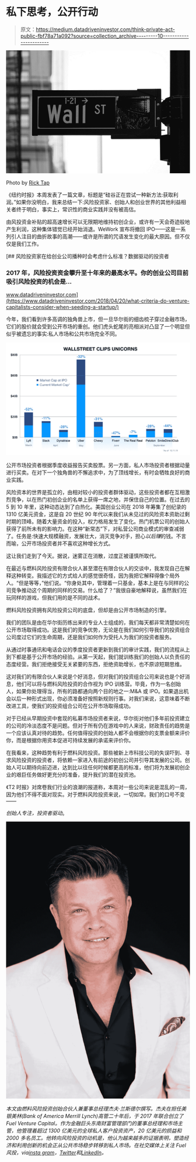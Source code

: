 # 私下思考，公开行动

> 原文：<https://medium.datadriveninvestor.com/think-private-act-public-fbf78a71a092?source=collection_archive---------10----------------------->

![](img/b70a1de3e41aee05ea091b8aca7dbf15.png)

Photo by [Rick Tap](https://unsplash.com/@ricktap?utm_source=medium&utm_medium=referral)

《纽约时报》本周发表了一篇文章，标题是“硅谷正在尝试一种新方法:获取利润。”如果你没明白，我来总结一下:风险投资家、创始人和创业世界的其他利益相关者终于明白，事实上，常识性的商业实践并没有被高估。

由风投资金补贴的超高速增长可以无限期地维持初创企业，或许有一天会奇迹般地产生利润，这种集体错觉已经开始消退。WeWork 宣布将撤回 IPO——这是一系列引人注目的曲折故事的高潮——或许是所谓的咒语发生变化的最大原因。但不仅仅是我们工作。

[](https://www.datadriveninvestor.com/2018/04/20/what-criteria-do-venture-capitalists-consider-when-seeding-a-startup/) [## 风险投资家在给创业公司播种时会考虑什么标准？数据驱动的投资者

### 2017 年，风险投资资金攀升至十年来的最高水平。你的创业公司目前吸引风险投资的机会是…

www.datadriveninvestor.com](https://www.datadriveninvestor.com/2018/04/20/what-criteria-do-venture-capitalists-consider-when-seeding-a-startup/) 

今年，我们看到许多高调的独角兽上市，但一旦华尔街的细齿梳子穿过金融市场，它们的股价就会受到公开市场的重创。他们虎头蛇尾的亮相派对凸显了一个明显但似乎被遗忘的事实:私人市场和公共市场完全不同。

![](img/9e818ba15113edc24eade864d9ac8c94.png)

公开市场投资者根据季度收益报告买卖股票。另一方面，私人市场投资者根据动量进行买卖。在对下一个独角兽的不懈追求中，为了顶线增长，有时会牺牲良好的商业实践。

风险资本的世界是孤立的，由相对较小的投资者群体驱动，这些投资者都在互相激烈竞争，以在热门初创企业的名单上获得一席之地，并保住自己的位置。在过去的 5 到 10 年里，这种动态达到了白热化。美国创业公司在 2018 年筹集了创纪录的 1310 亿美元资金，这是自 20 世纪 90 年代以来我们从未见过的风险资本资助过剩时期的顶峰。随着大量资金的投入，权力格局发生了变化。热门机票公司的创始人获得了前所未有的影响力。在这种“新常态”下，对私营公司商业模式的审查减弱了。任务是:快速大规模融资，发展壮大，消灭竞争对手，担心*以后赚*的钱。不言而喻，公开市场投资者并不喜欢这种增长方式。

这让我们走到了今天。据说，迷雾正在消散，过度正被谨慎所取代。

在最近与燃料风险投资有限合伙人甚至潜在有限合伙人的交谈中，我发现自己在解释这种转变。我描述它的方式给人的感觉很奇怪，因为我把它解释得像个局外人。“但是等等，”他们说。“你身处其中，管理着一只基金，基本上是在与同样的公司竞争推动这个周期的同样的交易。什么给了？”我很自豪地解释说，虽然我们在玩同样的游戏，但我们用的是不同的战术。

燃料风险投资拥有风险投资公司的底盘，但却是由公开市场制造的引擎。

我们的团队是由在华尔街历练出来的专业人士组成的，我们每天都非常清楚如何在公开市场取得成功。这是我们的竞争优势，无论是在我们如何引导我们的投资组合公司度过它们的生命周期，还是我们如何作为受托人为我们的投资者服务。

从通过时事通讯和电话会议的季度投资者更新到我们的审计实践，我们的流程从上到下都是基于公开市场的经验。从第一天起，我们就训练我们的创始人以负责任的态度经营。我们拒绝接受无关紧要的东西，拒绝资助增长，也不原谅短期思维。

这对我们的有限合伙人来说是个好消息，但对我们的投资组合公司来说也是个好消息，他们可以将与燃料风险投资的合作视为 IPO 训练营。毕竟，作为一名创始人，如果你处理得当，所有的路都通向两个目的地之一:M&A 或 IPO。如果退出机会以后一种形式出现，你必须准备好按照新规则行事。对我们来说，这意味着不断改进工具，使我们的投资组合公司在公开市场取得成功。

对于已经从早期投资中套现的私募市场投资者来说，华尔街对他们多年前投资建立的公司的冷淡态度不是问题。但对于所有仍在游戏中的人来说，财政责任的趋势是一个应该认真对待的趋势。任何值得投资的创始人都不会根据你的支票金额来评价你，而是根据你用资本促进可持续发展的承诺来评价你。

在我看来，这种趋势有利于燃料风险投资。那些被新上市科技公司的失误吓到、寻求风险投资的投资者，将依赖一家进入有前途的初创公司并引导其发展的公司。创始人可以期待向前迈进，达到比以往任何时候都更高的标准，他们将为发展初创企业的艰巨任务做好更充分的准备，提升我们的潜在投资池。

《T2 时报》对席卷我们行业的浪潮的报道称，本周对一些公司来说是混乱的一周，因为他们不得不面对现实。对于燃料风险投资来说，一切如常。我们的口号不变——

*创始人专注，投资者驱动*。

![](img/5249592088b39bd6c91f6d1aa45f9e73.png)

*本文由燃料风险投资创始合伙人兼董事总经理杰夫·兰斯德尔撰写。杰夫在担任美银美林(Bank of America Merrill Lynch)高管二十年后，于 2017 年联合创立了 Fuel Venture Capital。作为金融巨头东南财富管理部门的董事总经理和市场主管，他管理着超过 1300 亿美元的全球私人客户投资资产，20 亿美元的损益和 2000 多名员工。他转向风险投资的动机是，他认为越来越多的证据表明，塑造经济和利用创新的机会正从公共市场稳步转移到私人市场。在社交媒体上关注 Fuel 风投，via*[*insta gram*](https://www.instagram.com/fuelventurecapital/?hl=en)*，*[*Twitter*](https://twitter.com/FuelVC)*和*[*LinkedIn*](https://www.linkedin.com/company/fuelventurecapital/)*。*